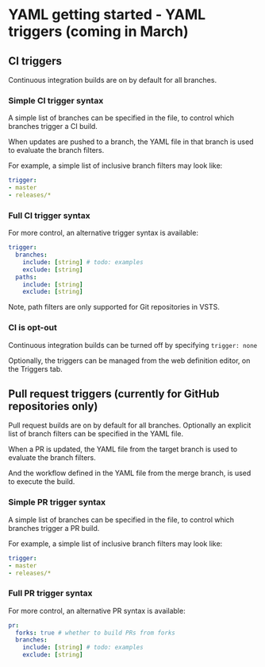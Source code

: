 # YAML getting started - YAML triggers (coming in March)

## CI triggers

Continuous integration builds are on by default for all branches.

### Simple CI trigger syntax

A simple list of branches can be specified in the file, to control which branches trigger a CI build.

When updates are pushed to a branch, the YAML file in that branch is used to evaluate the branch filters.

For example, a simple list of inclusive branch filters may look like:

```yaml
trigger:
- master
- releases/*
```

### Full CI trigger syntax

For more control, an alternative trigger syntax is available:

```yaml
trigger:
  branches:
    include: [string] # todo: examples
    exclude: [string]
  paths:
    include: [string]
    exclude: [string]
```

Note, path filters are only supported for Git repositories in VSTS.

### CI is opt-out

Continuous integration builds can be turned off by specifying `trigger: none`

Optionally, the triggers can be managed from the web definition editor, on the Triggers tab.

## Pull request triggers (currently for GitHub repositories only)

Pull request builds are on by default for all branches. Optionally an explicit list of branch filters can
be specified in the YAML file.

When a PR is updated, the YAML file from the target branch is used to evaluate the branch filters.

And the workflow defined in the YAML file from the merge branch, is used to execute the build.

### Simple PR trigger syntax

A simple list of branches can be specified in the file, to control which branches trigger a PR build.

For example, a simple list of inclusive branch filters may look like:

```yaml
trigger:
- master
- releases/*
```

### Full PR trigger syntax

For more control, an alternative PR syntax is available:

```yaml
pr:
  forks: true # whether to build PRs from forks
  branches:
    include: [string] # todo: examples
    exclude: [string]
```
